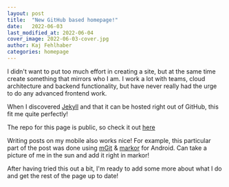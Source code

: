 ```yaml
---
layout: post
title:  "New GitHub based homepage!"
date:   2022-06-03
last_modified_at: 2022-06-04
cover_image: 2022-06-03-cover.jpg
author: Kaj Fehlhaber
categories: homepage 
---
```


I didn't want to put too much effort in creating a site, but at the same time create something that mirrors who I am.
I work a lot with teams, cloud architecture and backend functionality, but have never really had the urge to do any advanced frontend work. 

When I discovered [Jekyll](https://github.com/jekyll/jekyll) and that it can be hosted right out of GitHub, this fit me quite perfectly!

The repo for this page is public, so check it out [here](https://github.com/fehlhabers/fehlhaberconsulting.se)

Writing posts on my mobile also works nice! For example, this particular part of the post was done using [mGit](https://github.com/maks/MGit) &  [markor](https://github.com/gsantner/markor) for Android. Can take a picture of me in the sun and add it right in markor! 

After having tried this out a bit, I'm ready to add some more about what I do and get the rest of the page up to date! 
